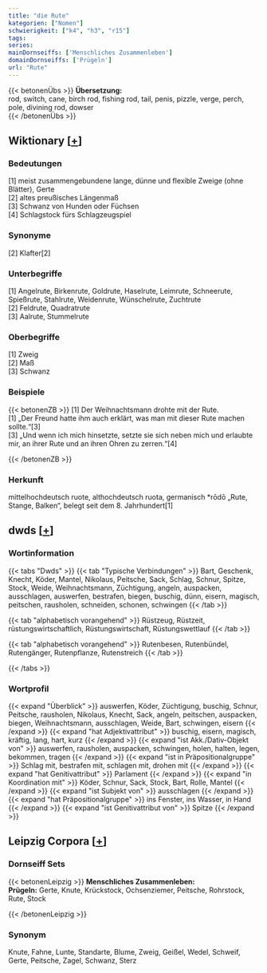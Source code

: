 ```yaml
---
title: "die Rute"
kategorien: ["Nomen"]
schwierigkeit: ["k4", "h3", "r15"]
tags:
series:
mainDornseiffs: ['Menschliches Zusammenleben']
domainDornseiffs: ['Prügeln']
url: "Rute"
---
```


{{< betonenÜbs >}}
**Übersetzung:**  
rod, switch, cane, birch rod, fishing rod, tail, penis, pizzle, verge, perch, pole, divining  rod, dowser  
{{< /betonenÜbs >}}

## Wiktionary [[+](https://de.wiktionary.org/wiki/Rute)]

### Bedeutungen
[1] meist zusammengebundene lange, dünne und flexible Zweige (ohne Blätter), Gerte  
[2] altes preußisches Längenmaß  
[3] Schwanz von Hunden oder Füchsen  
[4] Schlagstock fürs Schlagzeugspiel  

### Synonyme
[2] Klafter[2]  

### Unterbegriffe
[1] Angelrute, Birkenrute, Goldrute, Haselrute, Leimrute, Schneerute, Spießrute, Stahlrute, Weidenrute, Wünschelrute, Zuchtrute  
[2] Feldrute, Quadratrute  
[3] Aalrute, Stummelrute  

### Oberbegriffe
[1] Zweig  
[2] Maß  
[3] Schwanz  

### Beispiele
{{< betonenZB >}}
[1] Der Weihnachtsmann drohte mit der Rute.  
[1] „Der Freund hatte ihm auch erklärt, was man mit dieser Rute machen sollte.“[3]  
[3] „Und wenn ich mich hinsetzte, setzte sie sich neben mich und erlaubte mir, an ihrer Rute und an ihren Ohren zu zerren.“[4]  

{{< /betonenZB >}}
### Herkunft
mittelhochdeutsch ruote, althochdeutsch ruota, germanisch *rōdō „Rute, Stange, Balken“, belegt seit dem 8. Jahrhundert[1]  



## dwds [[+](https://www.dwds.de/wb/Rute)]

### Wortinformation
{{< tabs "Dwds" >}}
{{< tab "Typische Verbindungen" >}}
Bart, Geschenk, Knecht, Köder, Mantel, Nikolaus, Peitsche, Sack, Schlag, Schnur, Spitze, Stock, Weide, Weihnachtsmann, Züchtigung, angeln, auspacken, ausschlagen, auswerfen, bestrafen, biegen, buschig, dünn, eisern, magisch, peitschen, rausholen, schneiden, schonen, schwingen
{{< /tab >}}

{{< tab "alphabetisch vorangehend" >}}
Rüstzeug, Rüstzeit, rüstungswirtschaftlich, Rüstungswirtschaft, Rüstungswettlauf
{{< /tab >}}

{{< tab "alphabetisch vorangehend" >}}
Rutenbesen, Rutenbündel, Rutengänger, Rutenpflanze, Rutenstreich
{{< /tab >}}

{{< /tabs >}}

### Wortprofil
{{< expand "Überblick" >}} auswerfen, Köder, Züchtigung, buschig, Schnur, Peitsche, rausholen, Nikolaus, Knecht, Sack, angeln, peitschen, auspacken, biegen, Weihnachtsmann, ausschlagen, Weide, Bart, schwingen, eisern {{< /expand >}}
{{< expand "hat Adjektivattribut" >}} buschig, eisern, magisch, kräftig, lang, hart, kurz {{< /expand >}}
{{< expand "ist Akk./Dativ-Objekt von" >}} auswerfen, rausholen, auspacken, schwingen, holen, halten, legen, bekommen, tragen {{< /expand >}}
{{< expand "ist in Präpositionalgruppe" >}} Schlag mit, bestrafen mit, schlagen mit, drohen mit {{< /expand >}}
{{< expand "hat Genitivattribut" >}} Parlament {{< /expand >}}
{{< expand "in Koordination mit" >}} Köder, Schnur, Sack, Stock, Bart, Rolle, Mantel {{< /expand >}}
{{< expand "ist Subjekt von" >}} ausschlagen {{< /expand >}}
{{< expand "hat Präpositionalgruppe" >}} ins Fenster, ins Wasser, in Hand {{< /expand >}}
{{< expand "ist Genitivattribut von" >}} Spitze {{< /expand >}}

## Leipzig Corpora [[+](https://corpora.uni-leipzig.de/en/res?word=Rute&corpusId=deu_newscrawl-public_2018)]

### Dornseiff Sets
{{< betonenLeipzig >}}
**Menschliches Zusammenleben:**  
**Prügeln:** Gerte, Knute, Krückstock, Ochsenziemer, Peitsche, Rohrstock, Rute, Stock  

{{< /betonenLeipzig >}}

### Synonym
Knute, Fahne, Lunte, Standarte, Blume, Zweig, Geißel, Wedel, Schweif, Gerte, Peitsche, Zagel, Schwanz, Sterz

